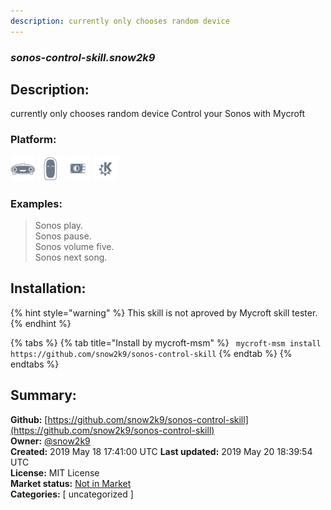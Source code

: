 ```yaml
---
description: currently only chooses random device
---
```


### _sonos-control-skill.snow2k9_  
## Description:  
currently only chooses random device
Control your Sonos with Mycroft  
  
### Platform:  
 ![Mark I](../.gitbook/assets/mark-1-icon.png)  ![Mark II](../.gitbook/assets/mark-2-icon.png)  ![Picroft](../.gitbook/assets/picroft-icon.png)  ![plasmoid](../.gitbook/assets/kde.png)   
### Examples:  
> Sonos play.  
> Sonos pause.  
> Sonos volume five.  
> Sonos next song.  
  
## Installation:  
{% hint style="warning" %}
This skill is not aproved by Mycroft skill tester.
{% endhint %}
    
{% tabs %}
{% tab title="Install by mycroft-msm" %}
``` mycroft-msm install https://github.com/snow2k9/sonos-control-skill```
{% endtab %}
  {% endtabs %}
    
## Summary:  
**Github:** [https://github.com/snow2k9/sonos-control-skill](https://github.com/snow2k9/sonos-control-skill)  
**Owner:** [@snow2k9](https://github.com/snow2k9)  
**Created:** 2019 May 18 17:41:00 UTC  **Last updated:** 2019 May 20 18:39:54 UTC  
**License:** MIT License  
**Market status:** [Not in Market](https://market.mycroft.ai/skill/)  
**Categories:** [ uncategorized ]   
